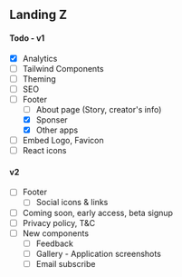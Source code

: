 ## Landing Z

#### Todo - v1

- [x] Analytics
- [ ] Tailwind Components
- [ ] Theming
- [ ] SEO
- [ ] Footer
  - [ ] About page (Story, creator's info)
  - [x] Sponser
  - [x] Other apps
- [ ] Embed Logo, Favicon
- [ ] React icons

#### v2

- [ ] Footer
  - [ ] Social icons & links
- [ ] Coming soon, early access, beta signup
- [ ] Privacy policy, T&C
- [ ] New components
  - [ ] Feedback
  - [ ] Gallery - Application screenshots
  - [ ] Email subscribe
